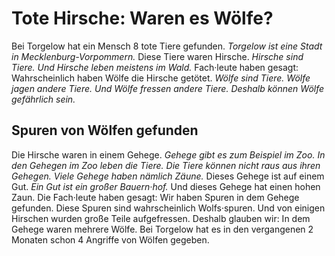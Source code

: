 # Tote Hirsche: Waren es Wölfe?

Bei Torgelow hat ein Mensch 8 tote Tiere gefunden. 
*Torgelow ist eine Stadt in Mecklenburg-Vorpommern.* Diese Tiere waren Hirsche. 
*Hirsche sind Tiere.* 
*Und Hirsche leben meistens im Wald.* Fach·leute haben gesagt: Wahrscheinlich haben Wölfe die Hirsche getötet. 
*Wölfe sind Tiere.* 
*Wölfe jagen andere Tiere.* 
*Und Wölfe fressen andere Tiere.* 
*Deshalb können Wölfe gefährlich sein.* 

## Spuren von Wölfen gefunden
Die Hirsche waren in einem Gehege. 
*Gehege gibt es zum Beispiel im Zoo.* 
*In den Gehegen im Zoo leben die Tiere.* 
*Die Tiere können nicht raus aus ihren Gehegen.* 
*Viele Gehege haben nämlich Zäune.* Dieses Gehege ist auf einem Gut. 
*Ein Gut ist ein großer Bauern·hof.* Und dieses Gehege hat einen hohen Zaun. Die Fach·leute haben gesagt: Wir haben Spuren in dem Gehege gefunden. Diese Spuren sind wahrscheinlich Wolfs·spuren. Und von einigen Hirschen wurden große Teile aufgefressen. Deshalb glauben wir: In dem Gehege waren mehrere Wölfe. 
Bei Torgelow hat es in den vergangenen 2 Monaten schon 4 Angriffe von Wölfen gegeben. 
